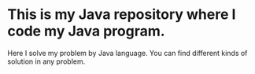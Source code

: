 <h1>This is my Java repository where I code my Java program.</h1>
<p>
    Here I solve my problem by Java language. You can find different kinds of solution in any problem.
</p>